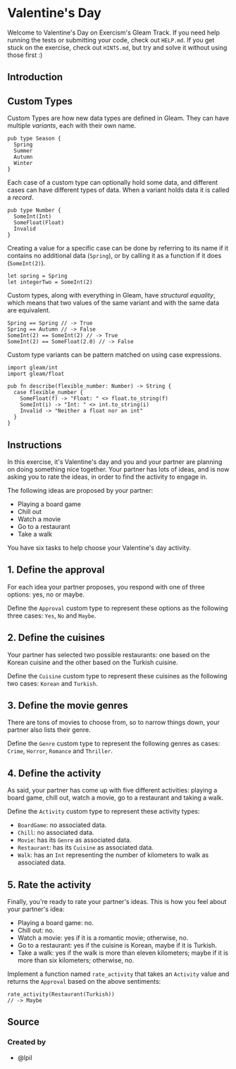 # Valentine's Day

Welcome to Valentine's Day on Exercism's Gleam Track. If you need help running
the tests or submitting your code, check out `HELP.md`. If you get stuck on the
exercise, check out `HINTS.md`, but try and solve it without using those first
:)

## Introduction

## Custom Types

Custom Types are how new data types are defined in Gleam. They can have
multiple _variants_, each with their own name.

```gleam
pub type Season {
  Spring
  Summer
  Autumn
  Winter
}
```

Each case of a custom type can optionally hold some data, and different cases
can have different types of data. When a variant holds data it is called a
_record_.

```gleam
pub type Number {
  SomeInt(Int)
  SomeFloat(Float)
  Invalid
}
```

Creating a value for a specific case can be done by referring to its name if it
contains no additional data (`Spring`), or by calling it as a function if it
does (`SomeInt(2)`).

```gleam
let spring = Spring
let integerTwo = SomeInt(2)
```

Custom types, along with everything in Gleam, have _structural equality_, which
means that two values of the same variant and with the same data are
equivalent.

```gleam
Spring == Spring // -> True
Spring == Autumn // -> False
SomeInt(2) == SomeInt(2) // -> True
SomeInt(2) == SomeFloat(2.0) // -> False
```

Custom type variants can be pattern matched on using case expressions.

```gleam
import gleam/int
import gleam/float

pub fn describe(flexible_number: Number) -> String {
  case flexible_number {
    SomeFloat(f) -> "Float: " <> float.to_string(f)
    SomeInt(i) -> "Int: " <> int.to_string(i)
    Invalid -> "Neither a float nor an int"
  }
}
```

## Instructions

In this exercise, it's Valentine's day and you and your partner are planning on
doing something nice together. Your partner has lots of ideas, and is now
asking you to rate the ideas, in order to find the activity to engage in.

The following ideas are proposed by your partner:

- Playing a board game
- Chill out
- Watch a movie
- Go to a restaurant
- Take a walk

You have six tasks to help choose your Valentine's day activity.

## 1. Define the approval

For each idea your partner proposes, you respond with one of three options:
yes, no or maybe.

Define the `Approval` custom type to represent these options as the following
three cases: `Yes`, `No` and `Maybe`.

## 2. Define the cuisines

Your partner has selected two possible restaurants: one based on the Korean
cuisine and the other based on the Turkish cuisine.

Define the `Cuisine` custom type to represent these cuisines as the following
two cases: `Korean` and `Turkish`.

## 3. Define the movie genres

There are tons of movies to choose from, so to narrow things down, your partner
also lists their genre.

Define the `Genre` custom type to represent the following genres as cases:
`Crime`, `Horror`, `Romance` and `Thriller`.

## 4. Define the activity

As said, your partner has come up with five different activities: playing a
board game, chill out, watch a movie, go to a restaurant and taking a walk.

Define the `Activity` custom type to represent these activity types:

- `BoardGame`: no associated data.
- `Chill`: no associated data.
- `Movie`: has its `Genre` as associated data.
- `Restaurant`: has its `Cuisine` as associated data.
- `Walk`: has an `Int` representing the number of kilometers to walk as
  associated data.

## 5. Rate the activity

Finally, you're ready to rate your partner's ideas. This is how you feel about
your partner's idea:

- Playing a board game: no.
- Chill out: no.
- Watch a movie: yes if it is a romantic movie; otherwise, no.
- Go to a restaurant: yes if the cuisine is Korean, maybe if it is Turkish.
- Take a walk: yes if the walk is more than eleven kilometers; maybe if it is
  more than six kilometers; otherwise, no.

Implement a function named `rate_activity` that takes an `Activity` value and
returns the `Approval` based on the above sentiments:

```gleam
rate_activity(Restaurant(Turkish))
// -> Maybe
```

## Source

### Created by

- @lpil

